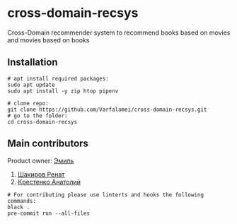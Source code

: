 # cross-domain-recsys
Cross-Domain recommender system to recommend books based on movies and movies based on books

## Installation

``` shell
# apt install required packages:
sudo apt update
sudo apt install -y zip htop pipenv
  
# clone repo:
git clone https://github.com/Varfalamei/cross-domain-recsys.git
# go to the folder:
cd cross-domain-recsys

```


## Main contributors

Product owner: [Эмиль](https://github.com/feldlime) 

1. [Шакиров Ренат](https://github.com/Varfalamei)
2. [Крестенко Анатолий](https://github.com/likeblood)

``` shell
# For contributing please use linterts and hooks the following commands:
black .
pre-commit run --all-files
 ```